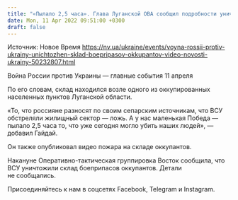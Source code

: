 ```yaml
---
title: "«Пылало 2,5 часа». Глава Луганской ОВА сообщил подробности уничтожения склада боеприпасов оккупантов"
date: Mon, 11 Apr 2022 09:51:00 +0300
draft: false
---
```

Источник: Новое Время https://nv.ua/ukraine/events/voyna-rossii-protiv-ukrainy-unichtozhen-sklad-boepripasov-okkupantov-video-novosti-ukrainy-50232807.html


Война России против Украины — главные события 11 апреля

 По его словам, склад находился возле одного из оккупированных населенных пунктов Луганской области.

«То, что россияне разносят по своим сепарским источникам, что ВСУ обстреляли жилищный сектор — ложь. А у нас маленькая Победа — пылало 2,5 часа то, что уже сегодня могло убить наших людей», — добавил Гайдай.

Он также опубликовал видео пожара на складе оккупантов.

 Накануне Оперативно-тактическая группировка Восток сообщила, что ВСУ уничтожили склад боеприпасов оккупантов. Детали не сообщались.

Присоединяйтесь к нам в соцсетях Facebook, Telegram и Instagram.
